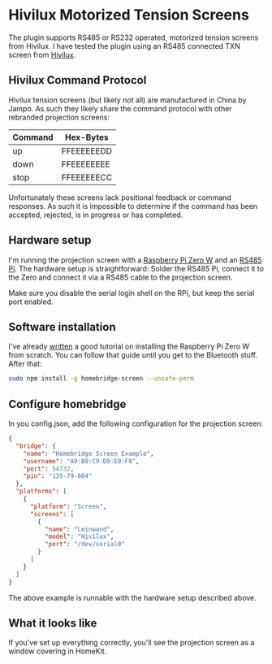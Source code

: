 # Hivilux Motorized Tension Screens

The plugin supports RS485 or RS232 operated, motorized tension screens from Hivilux. I have tested the plugin using 
an RS485 connected TXN screen from [Hivilux](https://www.hivilux.de).

## Hivilux Command Protocol

Hivilux tension screens (but likely not all) are manufactured in China by Jampo. As such they likely share the command 
protocol with other rebranded projection screens:

| Command | Hex-Bytes |
|----|----|
| up | FFEEEEEEDD|
| down | FFEEEEEEEE |
| stop | FFEEEEEECC |

Unfortunately these screens lack positional feedback or command responses. As such it is impossible to determine if the
command has been accepted, rejected, is in progress or has completed.

## Hardware setup

I'm running the projection screen with a [Raspberry Pi Zero W](https://www.raspberrypi.org/products/raspberry-pi-zero-w/) and an [RS485 Pi](https://www.abelectronics.co.uk/p/77/RS485-Pi). The hardware setup is straightforward: Solder the RS485 Pi, connect it to the Zero and connect it
via a RS485 cable to the projection screen.

Make sure you disable the serial login shell on the RPi, but keep the serial port enabled.

## Software installation

I've already [written](https://github.com/grover/homebridge-ranger/blob/HEAD/docs/install/raspberrypi.md) a good tutorial on installing the Raspberry Pi Zero W from scratch. You can follow that guide until you get to the Bluetooth stuff. After that:

```bash
sudo npm install -g homebridge-screen --unsafe-perm
```

## Configure homebridge

In you config.json, add the following configuration for the projection screen:

```json
{
  "bridge": {
    "name": "Homebridge Screen Example",
    "username": "A9:B9:C9:D9:E9:F9",
    "port": 54732,
    "pin": "135-79-864"
  },
  "platforms": [
    {
      "platform": "Screen",
      "screens": [
        {
          "name": "Leinwand",
          "model": "Hivilux",
          "port": "/dev/serial0"
        }
      ]
    }
  ]
}
```

The above example is runnable with the hardware setup described above.

## What it looks like

If you've set up everything correctly, you'll see the projection screen as a window covering in HomeKit.

